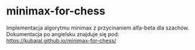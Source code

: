 # minimax-for-chess

Implementacja algorytmu minimax z przycinaniem alfa-beta dla szachów.
Dokumentacja po angielsku znajduje się pod: https://kubajal.github.io/minimax-for-chess/